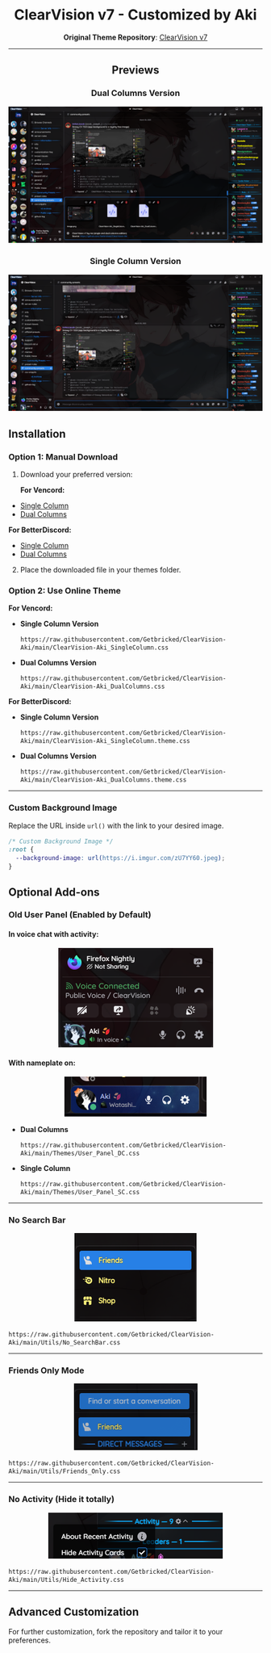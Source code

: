 <div align="center">

# ClearVision v7 - Customized by Aki

**Original Theme Repository**: [ClearVision v7](https://github.com/ClearVision/ClearVision-v7)

---

## Previews

### Dual Columns Version

<img src="Screenshots/DC.png" alt="Dual Columns Preview">

### Single Column Version

<img src="Screenshots/SC.png" alt="Single Column Preview">

## </div>

## Installation

### Option 1: Manual Download

1. Download your preferred version:

   **For Vencord:**

- [Single Column](https://raw.githubusercontent.com/Getbricked/ClearVision-Aki/main/ClearVision-Aki_SingleColumn.css)
- [Dual Columns](https://raw.githubusercontent.com/Getbricked/ClearVision-Aki/main/ClearVision-Aki_DualColumns.css)

**For BetterDiscord:**

- [Single Column](https://raw.githubusercontent.com/Getbricked/ClearVision-Aki/main/ClearVision-Aki_SingleColumn.theme.css)
- [Dual Columns](https://raw.githubusercontent.com/Getbricked/ClearVision-Aki/main/ClearVision-Aki_DualColumns.theme.css)

2. Place the downloaded file in your themes folder.

### Option 2: Use Online Theme

**For Vencord:**

- **Single Column Version**

  ```
  https://raw.githubusercontent.com/Getbricked/ClearVision-Aki/main/ClearVision-Aki_SingleColumn.css
  ```

- **Dual Columns Version**

  ```
  https://raw.githubusercontent.com/Getbricked/ClearVision-Aki/main/ClearVision-Aki_DualColumns.css
  ```

**For BetterDiscord:**

- **Single Column Version**

  ```
  https://raw.githubusercontent.com/Getbricked/ClearVision-Aki/main/ClearVision-Aki_SingleColumn.theme.css
  ```

- **Dual Columns Version**

  ```
  https://raw.githubusercontent.com/Getbricked/ClearVision-Aki/main/ClearVision-Aki_DualColumns.theme.css
  ```

---

### Custom Background Image

Replace the URL inside `url()` with the link to your desired image.

```css
/* Custom Background Image */
:root {
  --background-image: url(https://i.imgur.com/zU7YY60.jpeg);
}
```

## Optional Add-ons

### Old User Panel (Enabled by Default)

#### In voice chat with activity:
<div align="center">
<img src="Screenshots/UserPanel.png" alt="Old User Panel Preview">
</div>

#### With nameplate on:
<div align="center">
<img src="Screenshots/NamePlate.png" alt="User with Nameplate Preview">
</div>

- **Dual Columns**

  ```
  https://raw.githubusercontent.com/Getbricked/ClearVision-Aki/main/Themes/User_Panel_DC.css
  ```

- **Single Column**

  ```
  https://raw.githubusercontent.com/Getbricked/ClearVision-Aki/main/Themes/User_Panel_SC.css
  ```

---

### No Search Bar

<div align="center">
<img src="Screenshots/NoSearchBar.png" alt="No Search Bar Preview">
</div>

```
https://raw.githubusercontent.com/Getbricked/ClearVision-Aki/main/Utils/No_SearchBar.css
```

---

### Friends Only Mode

<div align="center">
<img src="Screenshots/FriendsOnly.png" alt="Friends Only Mode Preview">
</div>

```
https://raw.githubusercontent.com/Getbricked/ClearVision-Aki/main/Utils/Friends_Only.css
```

---

### No Activity (Hide it totally)

<div align="center">
<img src="Screenshots/No_Activity.png" alt="No Activity Preview">
</div>

```
https://raw.githubusercontent.com/Getbricked/ClearVision-Aki/main/Utils/Hide_Activity.css
```

---

## Advanced Customization

For further customization, fork the repository and tailor it to your preferences.
